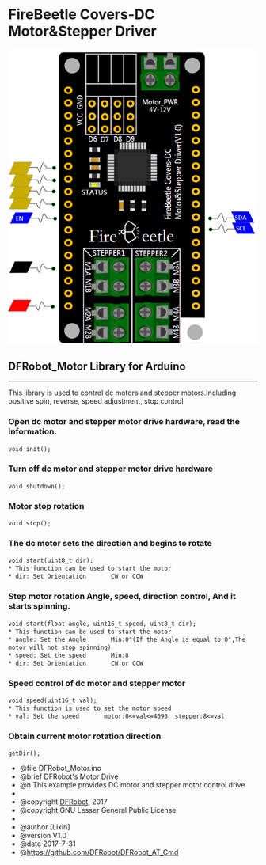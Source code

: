 # FireBeetle Covers-DC Motor&Stepper Driver
![SVG1](https://raw.githubusercontent.com/DFRobot/binaryfiles/master/DFR0508/DFR0508svg1.png)

## DFRobot_Motor Library for Arduino
---------------------------------------------------------

This library is used to control dc motors and stepper motors.Including positive spin, reverse, speed adjustment, stop control


### Open dc motor and stepper motor drive hardware, read the information.
   
    void init();
	
### Turn off dc motor and stepper motor drive hardware
   
    void shutdown();
	
### Motor stop rotation
   
    void stop();
	
### The dc motor sets the direction and begins to rotate
	
	void start(uint8_t dir);
	* This function can be used to start the motor
	* dir: Set Orientation       CW or CCW
	
### Step motor rotation Angle, speed, direction control, And it starts spinning.
	
	void start(float angle, uint16_t speed, uint8_t dir);
	* This function can be used to start the motor
	* angle: Set the Angle       Min:0°(If the Angle is equal to 0°,The motor will not stop spinning)
	* speed: Set the speed       Min:8
	* dir: Set Orientation       CW or CCW
		
### Speed control of dc motor and stepper motor

	void speed(uint16_t val);
	* This function is used to set the motor speed
	* val: Set the speed       motor:0<=val<=4096  stepper:8<=val
	
### Obtain current motor rotation direction
	
	getDir();

	
 * @file DFRobot_Motor.ino
 * @brief DFRobot's Motor Drive
 * @n This example provides DC motor and stepper motor control drive
 *
 * @copyright	[DFRobot](http://www.dfrobot.com), 2017
 * @copyright	GNU Lesser General Public License
 *
 * @author [Lixin]
 * @version  V1.0
 * @date  2017-7-31
 * @https://github.com/DFRobot/DFRobot_AT_Cmd